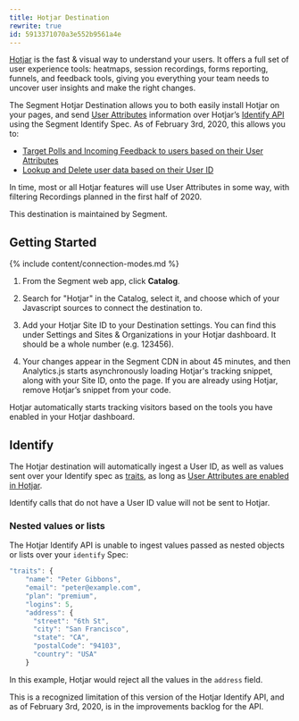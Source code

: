 ```yaml
---
title: Hotjar Destination
rewrite: true
id: 5913371070a3e552b9561a4e
---
```

[Hotjar](https://help.hotjar.com/hc/en-us) is the fast & visual way to understand your users. It offers a full set of user experience tools: heatmaps, session recordings, forms reporting, funnels, and feedback tools, giving you everything your team needs to uncover user insights and make the right changes.

The Segment Hotjar Destination allows you to both easily install Hotjar on your pages, and send [User Attributes](https://help.hotjar.com/hc/en-us/articles/360038394053-How-to-Setup-User-Attributes-in-4-Steps) information over Hotjar’s [Identify API](https://help.hotjar.com/hc/en-us/articles/360033640653) using the Segment Identify Spec. As of February 3rd, 2020, this allows you to:

* [Target Polls and Incoming Feedback to users based on their User Attributes](https://help.hotjar.com/hc/en-us/articles/360022688554)
* [Lookup and Delete user data based on their User ID](https://help.hotjar.com/hc/en-us/articles/360001749014)

In time, most or all Hotjar features will use User Attributes in some way, with filtering Recordings planned in the first half of 2020.

This destination is maintained by Segment.


## Getting Started

{% include content/connection-modes.md %}

1. From the Segment web app, click **Catalog**.

2. Search for "Hotjar" in the Catalog, select it, and choose which of your Javascript sources to connect the destination to.

3. Add your Hotjar Site ID to your Destination settings. You can find this under Settings and Sites & Organizations in your Hotjar dashboard. It should be a whole number (e.g. 123456).

4. Your changes appear in the Segment CDN in about 45 minutes, and then Analytics.js starts asynchronously loading Hotjar's tracking snippet, along with your Site ID, onto the page. If you are already using Hotjar, remove Hotjar’s snippet from your code.

Hotjar automatically starts tracking visitors based on the tools you have enabled in your Hotjar dashboard.

## Identify

The Hotjar destination will automatically ingest a User ID, as well as values sent over your Identify spec as [traits](/docs/connections/spec/identify/#traits), as long as [User Attributes are enabled in Hotjar](https://help.hotjar.com/hc/en-us/articles/360038394053-How-to-Setup-User-Attributes-in-4-Steps#step-2-review-your-privacy-requirements-and-enable-user-attributes).

Identify calls that do not have a User ID value will not be sent to Hotjar.

### Nested values or lists

The Hotjar Identify API is unable to ingest values passed as nested objects or lists over your `identify` Spec:

```js
"traits": {
    "name": "Peter Gibbons",
    "email": "peter@example.com",
    "plan": "premium",
    "logins": 5,
    "address": {
      "street": "6th St",
      "city": "San Francisco",
      "state": "CA",
      "postalCode": "94103",
      "country": "USA"
    }
```

In this example, Hotjar would reject all the values in the `address` field.

This is a recognized limitation of this version of the Hotjar Identify API, and as of February 3rd, 2020, is in the improvements backlog for the API.
